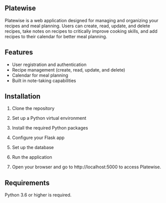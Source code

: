 ## Platewise

Platewise is a web application designed for managing and organizing your recipes and meal planning. Users can create, read, update, and delete recipes, take notes on recipes to critically improve cooking skills, and add recipes to their calendar for better meal planning.

## Features

- User registration and authentication
- Recipe management (create, read, update, and delete)
- Calendar for meal planning
- Built in note-taking capabilities

## Installation

1. Clone the repository

2. Set up a Python virtual environment

3. Install the required Python packages

4. Configure your Flask app

5. Set up the database

6. Run the application

7. Open your browser and go to http://localhost:5000 to access Platewise.

## Requirements

Python 3.6 or higher is required.





